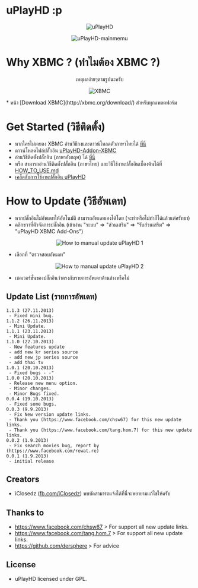 # uPlayHD :p

<p align="center" >
  <img src="https://github.com/iClosedz/uPlayHD-xbmc-addons/raw/master/img/icon.png"  alt="uPlayHD" title="uPlayHD">
</p>
<p align="center" >
  <img src="https://github.com/iClosedz/uPlayHD-xbmc-addons/raw/master/img/main.jpg"  alt="uPlayHD-mainmemu" title="uPlayHD-mainmemu">
</p>

# Why XBMC ? (ทำไมต้อง XBMC ?)
<p align="center" >เหตุผลง่ายๆตามรูปนะครับ</p>
<p align="center" >
  <img src="https://github.com/iClosedz/uPlayHD-xbmc-addons/raw/master/img/xbmc.jpg"  alt="XBMC" title="XBMC">
</p>
* หน้า [Download XBMC](http://xbmc.org/download/) สำหรับทุกแพลตฟอร์ม

# Get Started (วิธีติดตั้ง)
* หากใครไม่เคยลง XBMC อ่านวิธีลงและดาวน์โหลดตัวภาษาไทยได้ [ที่นี่](http://www.overclockzone.com/forums/showthread.php/2104917-XBMC-12-ยอดมีเดียเซนเตอร์ตัวใหม่-ด้วยDXVA2-Thue-DTS-HD-ที่ใช้VGAได้คุ้มค่ายิ่งขึ้น)
* ดาวน์โหลดไฟล์ปลั๊กอิน [uPlayHD-Addon-XBMC](https://github.com/iClosedz/uPlayHD-xbmc-addons/raw/master/repository.uplayhd/repository.uplayhd.zip)
* อ่านวิธีติดตั้งปลั๊กอิน (ภาษาอังกฤษ) ได้ [ที่นี่](http://wiki.xbmc.org/index.php?title=Add-ons#How_to_install_from_a_ZIP_file)
* หรือ สามารถอ่านวิธีติดตั้งปลั๊กอิน (ภาษาไทย) และวิธีใช้งานปลั๊กอินเบื้องต้นได้ที่ [HOW_TO_USE.md](https://github.com/iClosedz/uPlayHD-xbmc-addons/blob/master/HOW_TO_USE.md)
* [เคล็ดลับการใช้งานปลั๊กอิน uPlayHD](https://github.com/iClosedz/uPlayHD-xbmc-addons/blob/master/TIPS.md)

# How to Update (วิธีอัพเดท)
* หากปลั๊กอินไม่อัพเดทให้อัตโนมัติ สามารถอัพเดทเองได้โดย (จะทำหรือไม่ทำก็ได้แล้วแต่ศรัทธา)
* คลิกขวาที่ตัวจัดการปลั๊กอิน (เข้าผ่าน "ระบบ" => "ส่วนเสริม" => "รับส่วนเสริม" => "uPlayHD XBMC Add-Ons")

<p align="center" >
  <img src="https://github.com/iClosedz/uPlayHD-xbmc-addons/raw/master/img/how_to_update/how_to_update_1.jpg"  alt="How to manual update uPlayHD 1" title="How to manual update uPlayHD 1">
</p>

* เลือกที่ "ตรวจสอบอัพเดท"

<p align="center" >
  <img src="https://github.com/iClosedz/uPlayHD-xbmc-addons/raw/master/img/how_to_update/how_to_update_2.jpg"  alt="How to manual update uPlayHD 2" title="How to manual update uPlayHD 2">
</p>

* เชคเวอร์ชั่นของปลั๊กอินว่าตรงกับรายการอัพเดทด้านล่างหรือไม่

## Update List (รายการอัพเดท)
	1.1.3 (27.11.2013)
	 - Fixed mini bug.
	1.1.2 (26.11.2013)
	 - Mini Update.
	1.1.1 (23.11.2013)
	 - Mini Update.
	1.1.0 (22.10.2013)
	 - New features update
	 - add new kr series source
	 - add new jp series source
	 - add thai tv
	1.0.1 (20.10.2013)
	 - Fixed bugs - -"
	1.0.0 (20.10.2013)
	 - Release new menu option.
	 - Minor changes.
	 - Minor Bugs fixed.
	0.0.4 (19.10.2013)
	 - Fixed some bugs.
	0.0.3 (9.9.2013)
	 - Fix New version update links.
	 - Thank you (https://www.facebook.com/chsw67) for this new update links.
	 - Thank you (https://www.facebook.com/tang.hom.7) for this new update links.
	0.0.2 (1.9.2013)
	 - Fix search movies bug, report by (https://www.facebook.com/rewat.re)
	0.0.1 (1.9.2013)
	 - initial release

## Creators
- iClosedz ([fb.com/iClosedz](https://www.facebook.com/iClosedz)) พบบัคสามารถแจ้งได้ที่นี่จะพยายามแก้ไขให้ครับ

## Thanks to
- https://www.facebook.com/chsw67 > For support all new update links.
- https://www.facebook.com/tang.hom.7 > For support all new update links.
- https://github.com/dersphere > For advice

## License
- uPlayHD licensed under GPL.
